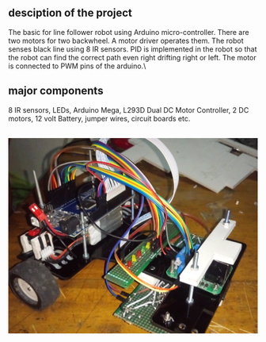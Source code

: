 

## desciption of the project
The basic for line follower robot using Arduino micro-controller. There are two motors for two backwheel. A motor driver operates them. The robot senses black line using 8 IR sensors. PID is implemented in the robot so that the robot can find the correct path even right drifting right or left. The motor is connected to PWM pins of the arduino.\
## major components
8 IR sensors, LEDs, Arduino Mega, L293D Dual DC Motor Controller, 2 DC motors, 12 volt Battery, jumper wires, circuit boards etc.

\
![](https://github.com/Zedd1558/Line-following-robot-arduino-/blob/master/DSC_0239.JPG)
